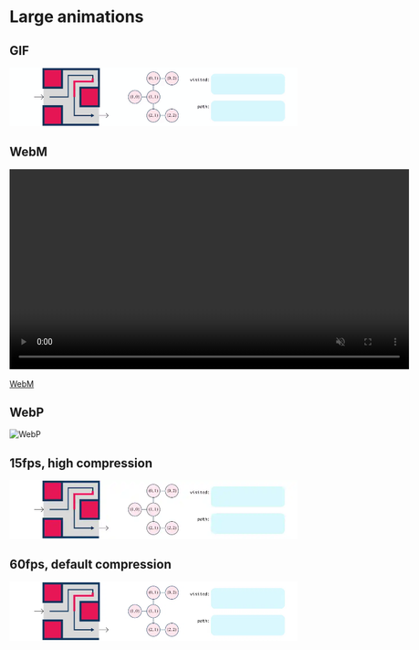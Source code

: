 # Large animations

## GIF

![GIF](images/MazeScene.gif)

## WebM

<div style="max-width: 700px; margin: auto;">
<video title="animated maze" width=700 autoplay loop muted playsinline>

 <source src="https://learn-2.galvanize.com/curriculum-download/a0b30920cbeba69a3e2fd613b9727bbb/webm" type="video/webm">

</video>
</div>

[WebM](images/MazeScene.webm)

## WebP

![WebP](images/MazeScene.webp)

## 15fps, high compression
![15fps](images/15fps.webp)

## 60fps, default compression
![60fps](images/60fps.webp)
